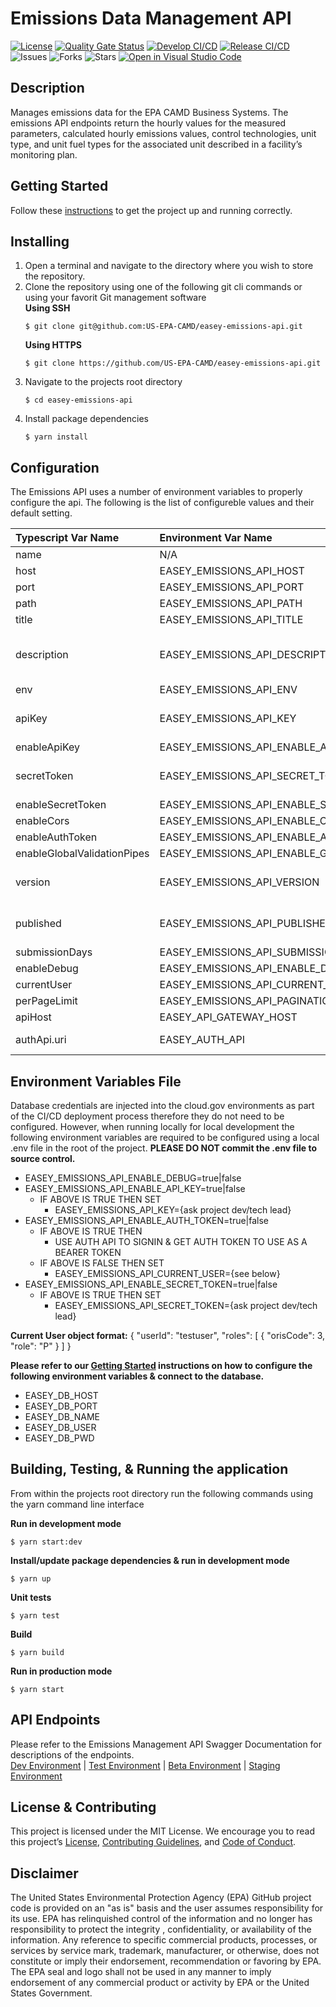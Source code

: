 # Emissions Data Management API

[![License](https://img.shields.io/github/license/US-EPA-CAMD/easey-emissions-api)](https://github.com/US-EPA-CAMD/easey-emissions-api/blob/develop/LICENSE)
[![Quality Gate Status](https://sonarcloud.io/api/project_badges/measure?project=US-EPA-CAMD_easey-emissions-api&metric=alert_status)](https://sonarcloud.io/dashboard?id=US-EPA-CAMD_easey-emissions-api)
[![Develop CI/CD](https://github.com/US-EPA-CAMD/easey-emissions-api/workflows/Develop%20Branch%20Workflow/badge.svg)](https://github.com/US-EPA-CAMD/easey-emissions-api/actions)
[![Release CI/CD](https://github.com/US-EPA-CAMD/easey-emissions-api/workflows/Release%20Branch%20Workflow/badge.svg)](https://github.com/US-EPA-CAMD/easey-emissions-api/actions)
![Issues](https://img.shields.io/github/issues/US-EPA-CAMD/easey-emissions-api)
![Forks](https://img.shields.io/github/forks/US-EPA-CAMD/easey-emissions-api)
![Stars](https://img.shields.io/github/stars/US-EPA-CAMD/easey-emissions-api)
[![Open in Visual Studio Code](https://open.vscode.dev/badges/open-in-vscode.svg)](https://open.vscode.dev/US-EPA-CAMD/easey-emissions-api)

## Description
Manages emissions data for the EPA CAMD Business Systems. The emissions API endpoints return the hourly values for the measured parameters, calculated hourly emissions values, control technologies, unit type, and unit fuel types for the associated unit described in a facility’s monitoring plan.

## Getting Started
Follow these [instructions](https://github.com/US-EPA-CAMD/devops/blob/master/GETTING-STARTED.md) to get the project up and running correctly.

## Installing
1. Open a terminal and navigate to the directory where you wish to store the repository.
2. Clone the repository using one of the following git cli commands or using your favorit Git management software<br>
    **Using SSH**
    ```
    $ git clone git@github.com:US-EPA-CAMD/easey-emissions-api.git
    ```
    **Using HTTPS**
    ```
    $ git clone https://github.com/US-EPA-CAMD/easey-emissions-api.git
    ```
3. Navigate to the projects root directory
    ```
    $ cd easey-emissions-api
    ```
4. Install package dependencies
    ```
    $ yarn install
    ```

## Configuration
The Emissions API uses a number of environment variables to properly configure the api. The following is the list of configureble values and their default setting.

| Typescript Var Name | Environment Var Name | Default Value | Comment |
| :------------------ | :------------------- | :------------ | :------ |
| name | N/A | emissions-api | Fixed value |
| host | EASEY_EMISSIONS_API_HOST | localhost | Configurable
| port | EASEY_EMISSIONS_API_PORT | 8040 | Configurable |
| path | EASEY_EMISSIONS_API_PATH | emissions-mgmt | Configurable |
| title | EASEY_EMISSIONS_API_TITLE | Emissions Management | Configurable |
| description | EASEY_EMISSIONS_API_DESCRIPTION | Emissions management API endpoints for apportioned emissions data (e.g. hourly, daily, monthly, annual, and ozone season) | Configurable |
| env | EASEY_EMISSIONS_API_ENV | local-dev | Configurable |
| apiKey | EASEY_EMISSIONS_API_KEY | *** | Dynamically set by CI/CD workflow |
| enableApiKey | EASEY_EMISSIONS_API_ENABLE_API_KEY | false | Configurable |
| secretToken | EASEY_EMISSIONS_API_SECRET_TOKEN | *** | Dynamically set by CI/CD workflow |
| enableSecretToken | EASEY_EMISSIONS_API_ENABLE_SECRET_TOKEN | false | Configurable |
| enableCors | EASEY_EMISSIONS_API_ENABLE_CORS | true | Configurable |
| enableAuthToken | EASEY_EMISSIONS_API_ENABLE_AUTH_TOKEN | false | Configurable |
| enableGlobalValidationPipes | EASEY_EMISSIONS_API_ENABLE_GLOBAL_VALIDATION_PIPE | true | Configurable |
| version | EASEY_EMISSIONS_API_VERSION | v0.0.0 | Dynamically set by CI/CD workflow |
| published | EASEY_EMISSIONS_API_PUBLISHED | local | Dynamically set by CI/CD workflow |
| submissionDays | EASEY_EMISSIONS_API_SUBMISSION_DAYS | 38 | Configurable |
| enableDebug | EASEY_EMISSIONS_API_ENABLE_DEBUG | false | Configurable |
| currentUser | EASEY_EMISSIONS_API_CURRENT_USER | {} | Configurable |
| perPageLimit | EASEY_EMISSIONS_API_PAGINATION_MAX_PER_PAGE | 500 | Configurable |
| apiHost | EASEY_API_GATEWAY_HOST | api.epa.gov/easey/dev | Configurable |
| authApi.uri | EASEY_AUTH_API | https://api.epa.gov/easey/dev/auth-mgmt | Configurable |

## Environment Variables File
Database credentials are injected into the cloud.gov environments as part of the CI/CD deployment process therefore they do not need to be configured. However, when running locally for local development the following environment variables are required to be configured using a local .env file in the root of the project. **PLEASE DO NOT commit the .env file to source control.**

- EASEY_EMISSIONS_API_ENABLE_DEBUG=true|false
- EASEY_EMISSIONS_API_ENABLE_API_KEY=true|false
  - IF ABOVE IS TRUE THEN SET
    - EASEY_EMISSIONS_API_KEY={ask project dev/tech lead}
- EASEY_EMISSIONS_API_ENABLE_AUTH_TOKEN=true|false
  - IF ABOVE IS TRUE THEN
    - USE AUTH API TO SIGNIN & GET AUTH TOKEN TO USE AS A BEARER TOKEN
  - IF ABOVE IS FALSE THEN SET
    - EASEY_EMISSIONS_API_CURRENT_USER={see below}
- EASEY_EMISSIONS_API_ENABLE_SECRET_TOKEN=true|false
  - IF ABOVE IS TRUE THEN SET
    - EASEY_EMISSIONS_API_SECRET_TOKEN={ask project dev/tech lead}

**Current User object format:**
{ "userId": "testuser", "roles": [ { "orisCode": 3, "role": "P" } ] }

**Please refer to our [Getting Started](https://github.com/US-EPA-CAMD/devops/blob/master/GETTING-STARTED.md) instructions on how to configure the following environment variables & connect to the database.**
- EASEY_DB_HOST
- EASEY_DB_PORT
- EASEY_DB_NAME
- EASEY_DB_USER
- EASEY_DB_PWD

## Building, Testing, & Running the application
From within the projects root directory run the following commands using the yarn command line interface

**Run in development mode**
```
$ yarn start:dev
```

**Install/update package dependencies & run in development mode**
```
$ yarn up
```

**Unit tests**
```
$ yarn test
```

**Build**
```
$ yarn build
```

**Run in production mode**
```
$ yarn start
```

## API Endpoints
Please refer to the Emissions Management API Swagger Documentation for descriptions of the endpoints.<br>
[Dev Environment](https://api.epa.gov/easey/dev/emissions-mgmt/swagger/) | [Test Environment](https://api.epa.gov/easey/test/emissions-mgmt/swagger/) | [Beta Environment](https://api.epa.gov/easey/beta/emissions-mgmt/swagger/) | [Staging Environment](https://api.epa.gov/easey/staging/emissions-mgmt/swagger/)

## License & Contributing
This project is licensed under the MIT License. We encourage you to read this project’s [License](LICENSE), [Contributing Guidelines](CONTRIBUTING.md), and [Code of Conduct](CODE-OF-CONDUCT.md).

## Disclaimer
The United States Environmental Protection Agency (EPA) GitHub project code is provided on an "as is" basis and the user assumes responsibility for its use. EPA has relinquished control of the information and no longer has responsibility to protect the integrity , confidentiality, or availability of the information. Any reference to specific commercial products, processes, or services by service mark, trademark, manufacturer, or otherwise, does not constitute or imply their endorsement, recommendation or favoring by EPA. The EPA seal and logo shall not be used in any manner to imply endorsement of any commercial product or activity by EPA or the United States Government.

